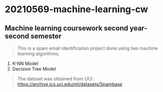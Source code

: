 # 20210569-machine-learning-cw
## Machine learning coursework second year-second semester
> This is a spam email identification project done using two machine learning algorithms,
1. K-NN Model
2. Decision Tree Model

> The dataset was obtained from UCI : https://archive.ics.uci.edu/ml/datasets/Spambase 
